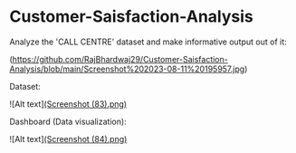 # Customer-Saisfaction-Analysis

Analyze the 'CALL CENTRE' dataset and make informative output out of it:

(https://github.com/RajBhardwaj29/Customer-Saisfaction-Analysis/blob/main/Screenshot%202023-08-11%20195957.jpg)



Dataset:

![Alt text][(Screenshot (83).png)](https://github.com/RajBhardwaj29/Customer-Saisfaction-Analysis/blob/main/Screenshot%20(83).png)



Dashboard (Data visualization):

![Alt text][(Screenshot (84).png)](https://github.com/RajBhardwaj29/Customer-Saisfaction-Analysis/blob/main/Screenshot%20(84).png)



